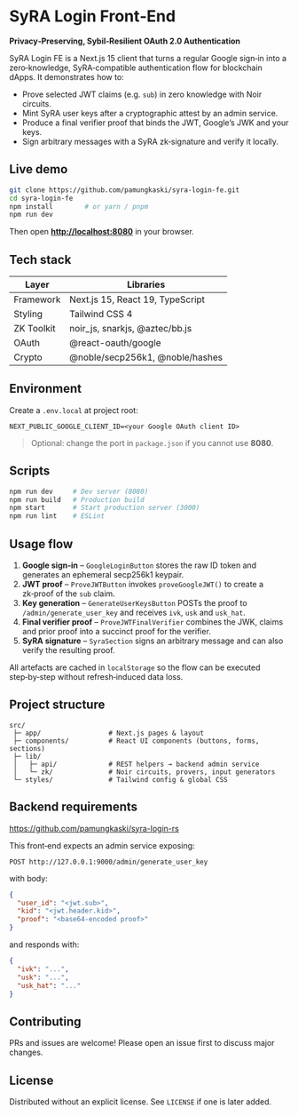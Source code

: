 # SyRA Login Front‑End

**Privacy‑Preserving, Sybil‑Resilient OAuth 2.0 Authentication**

SyRA Login FE is a Next.js 15 client that turns a regular Google sign‑in into a zero‑knowledge, SyRA‑compatible authentication flow for blockchain dApps. It demonstrates how to:

- Prove selected JWT claims (e.g. `sub`) in zero knowledge with Noir circuits.
- Mint SyRA user keys after a cryptographic attest by an admin service.
- Produce a final verifier proof that binds the JWT, Google’s JWK and your keys.
- Sign arbitrary messages with a SyRA zk‑signature and verify it locally.

## Live demo

```bash
git clone https://github.com/pamungkaski/syra-login-fe.git
cd syra-login-fe
npm install        # or yarn / pnpm
npm run dev
```

Then open [**http://localhost:8080**](http://localhost:8080) in your browser.

## Tech stack

| Layer      | Libraries                        |
| ---------- | -------------------------------- |
| Framework  | Next.js 15, React 19, TypeScript |
| Styling    | Tailwind CSS 4                   |
| ZK Toolkit | noir\_js, snarkjs, @aztec/bb.js  |
| OAuth      | @react-oauth/google              |
| Crypto     | @noble/secp256k1, @noble/hashes  |

## Environment

Create a `.env.local` at project root:

```env
NEXT_PUBLIC_GOOGLE_CLIENT_ID=<your Google OAuth client ID>
```

> Optional: change the port in `package.json` if you cannot use **8080**.

## Scripts

```bash
npm run dev     # Dev server (8080)
npm run build   # Production build
npm start       # Start production server (3000)
npm run lint    # ESLint
```

## Usage flow

1. **Google sign‑in** – `GoogleLoginButton` stores the raw ID token and generates an ephemeral secp256k1 keypair.
2. **JWT proof** – `ProveJWTButton` invokes `proveGoogleJWT()` to create a zk‑proof of the `sub` claim.
3. **Key generation** – `GenerateUserKeysButton` POSTs the proof to `/admin/generate_user_key` and receives `ivk`, `usk` and `usk_hat`.
4. **Final verifier proof** – `ProveJWTFinalVerifier` combines the JWK, claims and prior proof into a succinct proof for the verifier.
5. **SyRA signature** – `SyraSection` signs an arbitrary message and can also verify the resulting proof.

All artefacts are cached in `localStorage` so the flow can be executed step‑by‑step without refresh‑induced data loss.

## Project structure

```
src/
 ├─ app/                 # Next.js pages & layout
 ├─ components/          # React UI components (buttons, forms, sections)
 ├─ lib/
 │   ├─ api/             # REST helpers → backend admin service
 │   └─ zk/              # Noir circuits, provers, input generators
 └─ styles/              # Tailwind config & global CSS
```

## Backend requirements
https://github.com/pamungkaski/syra-login-rs

This front‑end expects an admin service exposing:

```
POST http://127.0.0.1:9000/admin/generate_user_key
```

with body:

```json
{
  "user_id": "<jwt.sub>",
  "kid": "<jwt.header.kid>",
  "proof": "<base64‑encoded proof>"
}
```

and responds with:

```json
{
  "ivk": "...",
  "usk": "...",
  "usk_hat": "..."
}
```

## Contributing

PRs and issues are welcome! Please open an issue first to discuss major changes.

## License

Distributed without an explicit license. See `LICENSE` if one is later added.

